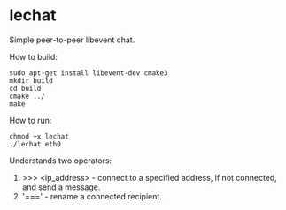# lechat

Simple peer-to-peer libevent chat.

How to build:

```
sudo apt-get install libevent-dev cmake3
mkdir build
cd build
cmake ../
make
```

How to run:

```
chmod +x lechat
./lechat eth0
```

Understands two operators:
1. <message> >>> <ip_address> - connect to a specified address, if not connected, and send a message.
2. <name or ip_address> '===' <name> - rename a connected recipient. 
